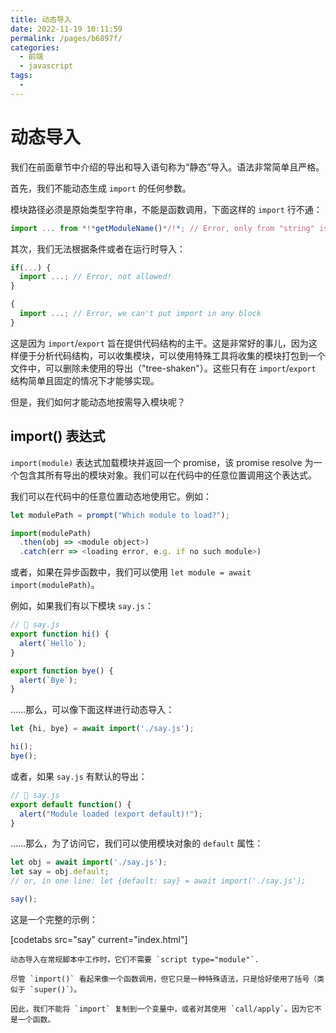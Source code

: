 ```yaml
---
title: 动态导入
date: 2022-11-19 10:11:59
permalink: /pages/b6897f/
categories:
  - 前端
  - javascript
tags:
  - 
---
```

# 动态导入

我们在前面章节中介绍的导出和导入语句称为“静态”导入。语法非常简单且严格。

首先，我们不能动态生成 `import` 的任何参数。

模块路径必须是原始类型字符串，不能是函数调用，下面这样的 `import` 行不通：

```js
import ... from *!*getModuleName()*/!*; // Error, only from "string" is allowed
```

其次，我们无法根据条件或者在运行时导入：

```js
if(...) {
  import ...; // Error, not allowed!
}

{
  import ...; // Error, we can't put import in any block
}
```

这是因为 `import`/`export` 旨在提供代码结构的主干。这是非常好的事儿，因为这样便于分析代码结构，可以收集模块，可以使用特殊工具将收集的模块打包到一个文件中，可以删除未使用的导出（"tree-shaken"）。这些只有在 `import`/`export` 结构简单且固定的情况下才能够实现。

但是，我们如何才能动态地按需导入模块呢？

## import() 表达式

`import(module)` 表达式加载模块并返回一个 promise，该 promise resolve 为一个包含其所有导出的模块对象。我们可以在代码中的任意位置调用这个表达式。

我们可以在代码中的任意位置动态地使用它。例如：

```js
let modulePath = prompt("Which module to load?");

import(modulePath)
  .then(obj => <module object>)
  .catch(err => <loading error, e.g. if no such module>)
```

或者，如果在异步函数中，我们可以使用 `let module = await import(modulePath)`。

例如，如果我们有以下模块 `say.js`：

```js
// 📁 say.js
export function hi() {
  alert(`Hello`);
}

export function bye() {
  alert(`Bye`);
}
```

……那么，可以像下面这样进行动态导入：

```js
let {hi, bye} = await import('./say.js');

hi();
bye();
```

或者，如果 `say.js` 有默认的导出：

```js
// 📁 say.js
export default function() {
  alert("Module loaded (export default)!");
}
```

……那么，为了访问它，我们可以使用模块对象的 `default` 属性：

```js
let obj = await import('./say.js');
let say = obj.default;
// or, in one line: let {default: say} = await import('./say.js');

say();
```

这是一个完整的示例：

[codetabs src="say" current="index.html"]

```smart
动态导入在常规脚本中工作时，它们不需要 `script type="module"`.
```

```smart
尽管 `import()` 看起来像一个函数调用，但它只是一种特殊语法，只是恰好使用了括号（类似于 `super()`）。

因此，我们不能将 `import` 复制到一个变量中，或者对其使用 `call/apply`。因为它不是一个函数。
```